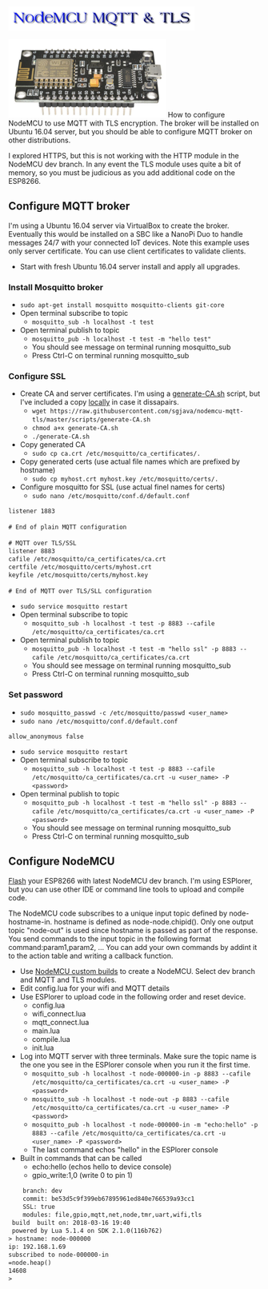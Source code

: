 ![Title](images/title.png)

![ESP8266 LoLin V3 NodeMCU](images/esp8266.png)
How to configure NodeMCU to use MQTT with TLS encryption. The broker will be
installed on Ubuntu 16.04 server, but you should be able to configure MQTT
broker on other distributions.

I explored HTTPS, but this is not working with the HTTP module in the NodeMCU
dev branch. In any event the TLS module uses quite a bit of memory, so you must
be judicious as you add additional code on the ESP8266.

## Configure MQTT broker
I'm using a Ubuntu 16.04 server via VirtualBox to create the broker. Eventually
this would be installed on a SBC like a NanoPi Duo to handle messages 24/7 with
your connected IoT devices. Note this example uses only server certificate. You
can use client certificates to validate clients.
* Start with fresh Ubuntu 16.04 server install and apply all upgrades.

### Install Mosquitto broker 
* `sudo apt-get install mosquitto mosquitto-clients git-core`
* Open terminal subscribe to topic
    * `mosquitto_sub -h localhost -t test`
* Open terminal publish to topic
    * `mosquitto_pub -h localhost -t test -m "hello test"`
    * You should see message on terminal running mosquitto_sub
    * Press Ctrl-C on terminal running mosquitto_sub

### Configure SSL 
* Create CA and server certificates. I'm using a [generate-CA.sh](https://github.com/owntracks/tools/raw/master/TLS/generate-CA.sh)
script, but I've included a copy [locally](https://raw.githubusercontent.com/sgjava/nodemcu-mqtt-tls/master/scripts/generate-CA.sh) in case it dissapairs. 
    * `wget https://raw.githubusercontent.com/sgjava/nodemcu-mqtt-tls/master/scripts/generate-CA.sh`
    * `chmod a+x generate-CA.sh`
    * `./generate-CA.sh`
* Copy generated CA
    * `sudo cp ca.crt /etc/mosquitto/ca_certificates/.`
* Copy generated certs (use actual file names which are prefixed by hostname)
    * `sudo cp myhost.crt myhost.key /etc/mosquitto/certs/.`
* Configure mosquitto for SSL (use actual finel names for certs)
    * `sudo nano /etc/mosquitto/conf.d/default.conf`
```# Plain MQTT protocol
listener 1883

# End of plain MQTT configuration

# MQTT over TLS/SSL
listener 8883
cafile /etc/mosquitto/ca_certificates/ca.crt
certfile /etc/mosquitto/certs/myhost.crt
keyfile /etc/mosquitto/certs/myhost.key

# End of MQTT over TLS/SLL configuration
```
* `sudo service mosquitto restart`
* Open terminal subscribe to topic
    * `mosquitto_sub -h localhost -t test -p 8883 --cafile /etc/mosquitto/ca_certificates/ca.crt`
* Open terminal publish to topic
    * `mosquitto_pub -h localhost -t test -m "hello ssl" -p 8883 --cafile /etc/mosquitto/ca_certificates/ca.crt`
    * You should see message on terminal running mosquitto_sub
    * Press Ctrl-C on terminal running mosquitto_sub

### Set password 
* `sudo mosquitto_passwd -c /etc/mosquitto/passwd <user_name>`
* `sudo nano /etc/mosquitto/conf.d/default.conf`
```password_file /etc/mosquitto/passwd
allow_anonymous false
```
* `sudo service mosquitto restart`
* Open terminal subscribe to topic
    * `mosquitto_sub -h localhost -t test -p 8883 --cafile /etc/mosquitto/ca_certificates/ca.crt -u <user_name> -P <password>`
* Open terminal publish to topic
    * `mosquitto_pub -h localhost -t test -m "hello ssl" -p 8883 --cafile /etc/mosquitto/ca_certificates/ca.crt -u <user_name> -P <password>`
    * You should see message on terminal running mosquitto_sub
    * Press Ctrl-C on terminal running mosquitto_sub

## Configure NodeMCU
[Flash](https://github.com/sgjava/nodemcu-lolin) your ESP8266 with latest
NodeMCU dev branch. I'm using ESPlorer, but you can use other IDE or command
line tools to upload and compile code.

The NodeMCU code subscribes to a unique input topic defined by 
node-hostname-in. hostname is defined as node-node.chipid().
Only one output topic "node-out" is used since hostname is
passed as part of the response. You send commands to the input
topic in the following format command:param1,param2, ...
You can add your own commands by addint it to the action table
and writing a callback function.
* Use [NodeMCU custom builds](https://nodemcu-build.com) to create a NodeMCU.
Select dev branch and MQTT and TLS modules.
* Edit config.lua for your wifi and MQTT details
* Use ESPlorer to upload code in the following order and reset device.
     * config.lua
     * wifi_connect.lua
     * mqtt_connect.lua
     * main.lua
     * compile.lua     
     * init.lua     
* Log into MQTT server with three terminals. Make sure the topic name is the
one you see in the ESPlorer console when you run it the first time.
     * `mosquitto_sub -h localhost -t node-000000-in -p 8883 --cafile /etc/mosquitto/ca_certificates/ca.crt -u <user_name> -P <password>`
     * `mosquitto_sub -h localhost -t node-out -p 8883 --cafile /etc/mosquitto/ca_certificates/ca.crt -u <user_name> -P <password>`
     * `mosquitto_pub -h localhost -t node-000000-in -m "echo:hello" -p 8883 --cafile /etc/mosquitto/ca_certificates/ca.crt -u <user_name> -P <password>`
     * The last command echos "hello" in the ESPlorer console
* Built in commands that can be called
     * echo:hello (echos hello to device console)
     * gpio_write:1,0 (write 0 to pin 1)
```NodeMCU custom build by frightanic.com
	branch: dev
	commit: be53d5c9f399eb67895961ed840e766539a93cc1
	SSL: true
	modules: file,gpio,mqtt,net,node,tmr,uart,wifi,tls
 build 	built on: 2018-03-16 19:40
 powered by Lua 5.1.4 on SDK 2.1.0(116b762)
> hostname: node-000000
ip: 192.168.1.69
subscribed to node-000000-in
=node.heap()
14608
>
```   
     